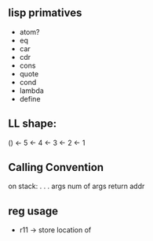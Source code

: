 ## lisp primatives
- atom?
- eq
- car
- cdr
- cons
- quote
- cond
- lambda
- define

## LL shape:
() <- 5 <- 4 <- 3 <- 2 <- 1

## Calling Convention
on stack:
.
.
.
args
num of args
return addr

## reg usage
- r11 -> store location of 
